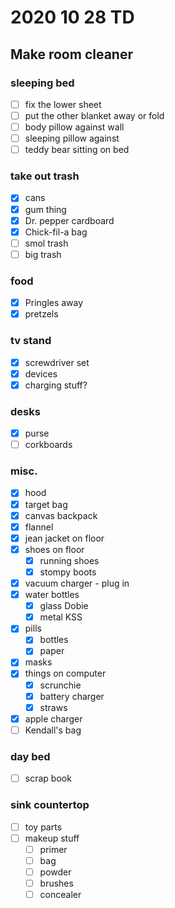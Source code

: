 # 2020 10 28 TD
## Make room cleaner
### sleeping bed
- [ ] fix the lower sheet
- [ ] put the other blanket away or fold
- [ ] body pillow against wall
- [ ] sleeping pillow against
- [ ] teddy bear sitting on bed

### take out trash
- [x] cans
- [x] gum thing
- [x] Dr. pepper cardboard
- [x] Chick-fil-a bag
- [ ] smol trash
- [ ] big trash

### food
- [x] Pringles away
- [x] pretzels

### tv stand
- [x] screwdriver set
- [x] devices
- [x] charging stuff?

### desks
- [x] purse
- [ ] corkboards

### misc.
- [x] hood
- [x] target bag
- [x] canvas backpack
- [x] flannel
- [x] jean jacket on floor
- [x] shoes on floor
  - [x] running shoes
  - [x] stompy boots
- [x] vacuum charger - plug in
- [x] water bottles
  - [x] glass Dobie
  - [x] metal KSS
- [x] pills
  - [x] bottles
  - [x] paper
- [x] masks
- [x] things on computer
  - [x] scrunchie
  - [x] battery charger
  - [x] straws
- [x] apple charger
- [ ] Kendall's bag

### day bed
- [ ] scrap book

### sink countertop
- [ ] toy parts
- [ ] makeup stuff
  - [ ] primer
  - [ ] bag
  - [ ] powder
  - [ ] brushes
  - [ ] concealer
